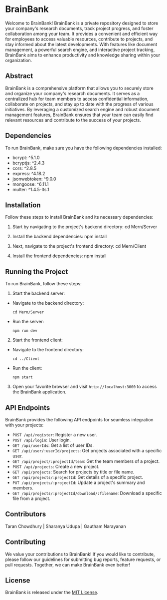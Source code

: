 # BrainBank

Welcome to BrainBank! BrainBank is a private repository designed to store your company's research documents, track project progress, and foster collaboration among your team. It provides a convenient and efficient way for employees to access valuable resources, contribute to projects, and stay informed about the latest developments. With features like document management, a powerful search engine, and interactive project tracking, BrainBank aims to enhance productivity and knowledge sharing within your organization.

## Abstract

BrainBank is a comprehensive platform that allows you to securely store and organize your company's research documents. It serves as a centralized hub for team members to access confidential information, collaborate on projects, and stay up to date with the progress of various initiatives. By leveraging a customized search engine and robust document management features, BrainBank ensures that your team can easily find relevant resources and contribute to the success of your projects.

## Dependencies

To run BrainBank, make sure you have the following dependencies installed:

- bcrypt: ^5.1.0
- bcryptjs: ^2.4.3
- cors: ^2.8.5
- express: ^4.18.2
- jsonwebtoken: ^9.0.0
- mongoose: ^6.11.1
- multer: ^1.4.5-lts.1

## Installation

Follow these steps to install BrainBank and its necessary dependencies:

1. Start by navigating to the project's backend directory:
  cd Mern/Server

2. Install the backend dependencies:
  npm install


3. Next, navigate to the project's frontend directory:
   cd Mern/Client

4. Install the frontend dependencies:
   npm install

## Running the Project

To run BrainBank, follow these steps:

1. Start the backend server:
- Navigate to the backend directory:
  ```
  cd Mern/Server
  ```
- Run the server:
  ```
  npm run dev
  ```

2. Start the frontend client:
- Navigate to the frontend directory:
  ```
  cd ../Client
  ```
- Run the client:
  ```
  npm start
  ```

3. Open your favorite browser and visit `http://localhost:3000` to access the BrainBank application.

## API Endpoints

BrainBank provides the following API endpoints for seamless integration with your projects:

- `POST /api/register`: Register a new user.
- `POST /api/login`: User login.
- `GET /api/userIds`: Get a list of user IDs.
- `GET /api/user/:userId/projects`: Get projects associated with a specific user.
- `GET /api/project/:projectId/team`: Get the team members of a project.
- `POST /api/projects`: Create a new project.
- `GET /api/projects`: Search for projects by title or file name.
- `GET /api/projects/:projectId`: Get details of a specific project.
- `PUT /api/projects/:projectId`: Update a project's summary and members.
- `GET /api/projects/:projectId/download/:filename`: Download a specific file from a project.

## Contributors
Taran Chowdhury | Sharanya Udupa | Gautham Narayanan

## Contributing

We value your contributions to BrainBank! If you would like to contribute, please follow our guidelines for submitting bug reports, feature requests, or pull requests. Together, we can make BrainBank even better!

## License

BrainBank is released under the [MIT License](LICENSE). 
